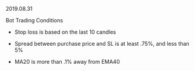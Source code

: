 2019.08.31

Bot Trading Conditions

- Stop loss is based on the last 10 candles

- Spread between purchase price and SL is at least .75%, and less than 5%

- MA20 is more than .1% away from EMA40
